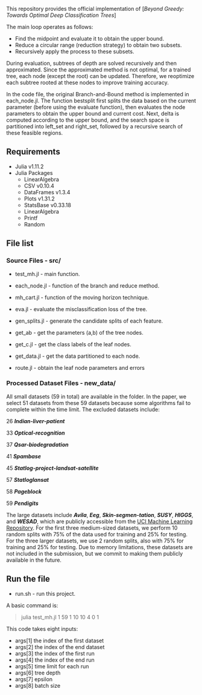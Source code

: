 This repository provides the official implementation of [*Beyond Greedy: Towards Optimal Deep Classification Trees*]

The main loop operates as follows:
 - Find the midpoint and evaluate it to obtain the upper bound.
 - Reduce a circular range (reduction strategy) to obtain two subsets.
 - Recursively apply the process to these subsets.

During evaluation, subtrees of depth are solved recursively and then approximated. Since the approximated method is not optimal, for a trained tree, each node (except the root) can be updated. Therefore, we reoptimize each subtree rooted at these nodes to improve training accuracy.

In the code file, the original Branch-and-Bound method is implemented in each_node.jl. The function bestsplit first splits the data based on the current parameter (before using the evaluate function), then evaluates the node parameters to obtain the upper bound and current cost. Next, delta is computed according to the upper bound, and the search space is partitioned into left_set and right_set, followed by a recursive search of these feasible regions.

## Requirements
* Julia v1.11.2
* Julia Packages
    * LinearAlgebra
    * CSV v0.10.4
    * DataFrames v1.3.4
    * Plots v1.31.2
    * StatsBase v0.33.18
    * LinearAlgebra
    * Printf
    * Random

## File list
###  Source Files - src/
* test_mh.jl - main function.

* each_node.jl - function of the branch and reduce method.

* mh_cart.jl - function of the moving horizon technique.

* eva.jl - evaluate the misclassification loss of the tree.

* gen_splits.jl - generate the candidate splits of each feature.

* get_ab - get the parameters (a,b) of the tree nodes.

* get_c.jl - get the class labels of the leaf nodes.

* get_data.jl - get the data partitioned to each node.

* route.jl - obtain the leaf node parameters and errors

### Processed Dataset Files - new_data/
All small datasets (59 in total) are available in the folder. 
In the paper, we select 51 datasets from these 59 datasets because some algorithms fail to complete within the time limit.
The excluded datasets include:

26 ***Indian-liver-patient***

33 ***Optical-recognition***

37 ***Qsar-biodegradation***

41 ***Spambase***

45 ***Statlog-project-landsat-satellite***

57 ***Statloglansat***

58 ***Pageblock***

59 ***Pendigits***



The large datasets include ***Avila***, ***Eeg***, ***Skin-segmen-tation***, ***SUSY***, ***HIGGS***, and ***WESAD***, which are publicly accessible from the [UCI Machine Learning Repository](https://archive.ics.uci.edu/). For the first three medium-sized datasets, we perform 10 random splits with 75\% of the data used for training and 25\% for testing. For the three larger datasets, we use 2 random splits, also with 75\% for training and 25\% for testing. Due to memory limitations, these datasets are not included in the submission, but we commit to making them publicly available in the future.



## Run the file
 * run.sh - run this project.

A basic command is:
 > julia test_mh.jl 1 59 1 10 10 4 0 1 

This code takes eight inputs: 
* args[1] the index of the first dataset 
* args[2] the index of the end dataset 
* args[3] the index of the first run 
* args[4] the index of the end run 
* args[5] time limit for each run
* args[6] tree depth
* args[7] epsilon
* args[8] batch size


